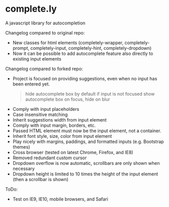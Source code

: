 complete.ly
===========

A javascript library for autocompletion

Changelog compared to original repo:
- New classes for html elements (completely-wrapper, completely-prompt, completely-input, completely-hint, completely-dropdown)
- Now it can be possible to add autocomplete feature also directly to existing input elements

Changelog compared to forked repo:
- Project is focused on providing suggestions, even when no input has been entered yet.
  > hide autocomplete box by default if input is not focused
  > show autocomplete box on focus, hide on blur
- Comply with input placeholders
- Case insensitive matching
- Inherit suggestions width from input element
- Comply with input margin, borders, etc.
- Passed HTML element must now be the input element, not a container.
- Inherit font style, size, color from input element
- Play nicely with margins, paddings, and formatted inputs (e.g. Bootstrap themes)
- Cross browser (tested on latest Chrome, Firefox, and IE8)
- Removed redundant custom cursor
- Dropdown overflow is now automatic, scrollbars are only shown when necessary
- Dropdown height is limited to 10 times the height of the input element (then a scrollbar is shown)

ToDo:
- Test on IE9, IE10, mobile browsers, and Safari